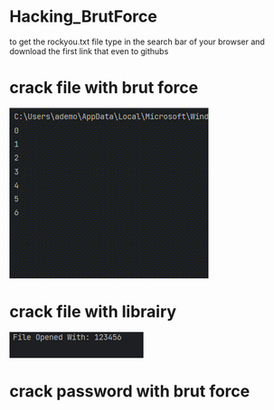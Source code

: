 # Hacking_BrutForce

to get the rockyou.txt file 
type in the search bar of your browser and download the first link that even to githubs


# crack file with brut force
![Brut Force crack file PArt](https://github.com/Alexous1/Hacking_BrutForce/blob/main/readme_img/brut_force.gif)

# crack file with librairy
![Librairy crack file PArt](https://github.com/Alexous1/Hacking_BrutForce/blob/main/readme_img/librairy_file.png)

# crack password with brut force
